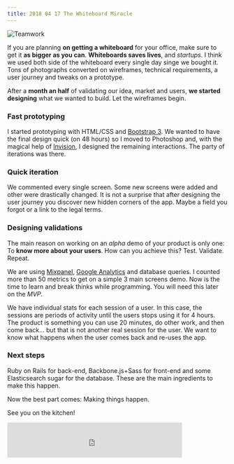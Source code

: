 ```yaml
---
title: 2018 04 17 The Whiteboard Miracle
---
```


![Teamwork](http://f.cl.ly/items/370J343S3A063a401Z33/office-bg.jpg)

If you are planning **on getting a whiteboard** for your office, make sure to get it **as bigger as you can**. **Whiteboards saves lives**, and *startups*. I think we used both side of the whiteboard every single day singe we bought it. Tons of photographs converted on wireframes, technical requirements, a user journey and tweaks on a prototype.

After a **month an half** of validating our idea, market and users, **we started designing** what we wanted to build. Let the wireframes begin.


### Fast prototyping

I started prototyping with HTML/CSS and [Bootstrap 3](http://getbootstrap.com/). We wanted to have the final design quick (on 48 hours) so I moved to Photoshop and, with the magical help of [Invision](http://www.invisionapp.com/), I designed the remaining interactions. The party of iterations was there.

### Quick iteration

We commented every single screen. Some new screens were added and other were drastically changed. It is not a surprise that after designing the user journey you discover new hidden corners of the app. Maybe a field you forgot or a link to the legal terms.

### Designing validations

The main reason on working on an *alpha* demo of your product is only one: To **know more about your users**. How can you achieve this? Test. Validate. Repeat.

We are using [Mixpanel](www.mixpanel.com), [Google Analytics](http://www.google.com/analytics/) and database queries. I counted more than 50 metrics to get on a simple 3 main screens demo. Now is the time to learn and break thinks while programming. You will need this later on the *MVP*.

We have individual stats for each session of a user. In this case, the sessions are periods of activity until the users stops using it for 4 hours. The product is something you can use 20 minutes, do other work, and then come back... but that is not another real session for the user. We want to know what happens when the user comes back and re-uses the app.

### Next steps

Ruby on Rails for back-end, Backbone.js+Sass for front-end and some Elasticsearch sugar for the database. These are the main ingredients to make this happen.

Now the best part comes: Making things happen.

See you on the kitchen!


<iframe width="400" height="80" src="https://rd.io/i/QWQ1izddQzWY/" frameborder="0"></iframe>
